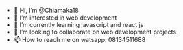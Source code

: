 - 👋 Hi, I’m @Chiamaka18
- 👀 I’m interested in web development
- 🌱 I’m currently learning javascript and react js
- 💞️ I’m looking to collaborate on web development projects
- 📫 How to reach me on watsapp: 08134511688

<!---
Chiamaka18/Chiamaka18 is a ✨ special ✨ repository because its `README.md` (this file) appears on your GitHub profile.
You can click the Preview link to take a look at your changes.
--->
